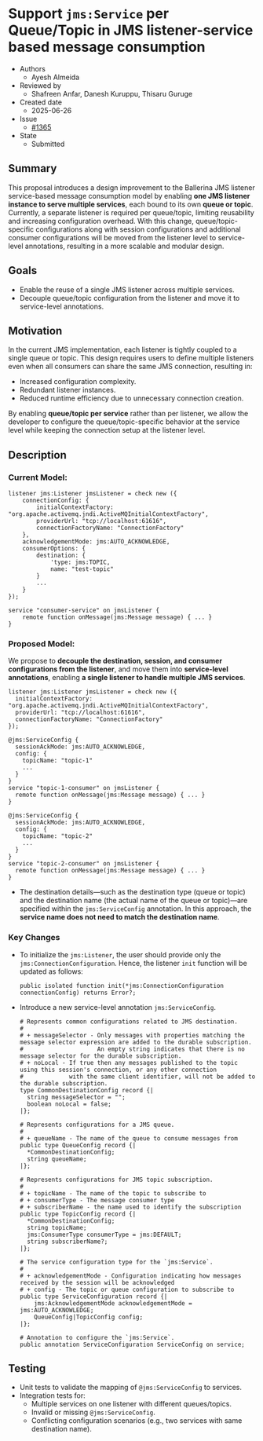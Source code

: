 # Support `jms:Service` per Queue/Topic in JMS listener-service based message consumption

- Authors
  - Ayesh Almeida
- Reviewed by
  - Shafreen Anfar, Danesh Kuruppu, Thisaru Guruge
- Created date
  - 2025-06-26
- Issue
  - [#1365](https://github.com/ballerina-platform/ballerina-spec/issues/1365)
- State
  - Submitted

## Summary

This proposal introduces a design improvement to the Ballerina JMS listener service-based message consumption model by enabling **one JMS listener instance to serve multiple services**, each bound to its own **queue or topic**. Currently, a separate listener is required per queue/topic, limiting reusability and increasing configuration overhead. With this change, queue/topic-specific configurations along with session configurations and additional consumer configurations will be moved from the listener level to service-level annotations, resulting in a more scalable and modular design.

## Goals

* Enable the reuse of a single JMS listener across multiple services.
* Decouple queue/topic configuration from the listener and move it to service-level annotations.

## Motivation

In the current JMS implementation, each listener is tightly coupled to a single queue or topic. This design requires users to define multiple listeners even when all consumers can share the same JMS connection, resulting in:

* Increased configuration complexity.
* Redundant listener instances.
* Reduced runtime efficiency due to unnecessary connection creation.

By enabling **queue/topic per service** rather than per listener, we allow the developer to configure the queue/topic-specific behavior at the service level while keeping the connection setup at the listener level.

## Description

### Current Model:

```ballerina
listener jms:Listener jmsListener = check new ({
    connectionConfig: {
        initialContextFactory: "org.apache.activemq.jndi.ActiveMQInitialContextFactory", 
        providerUrl: "tcp://localhost:61616",
        connectionFactoryName: "ConnectionFactory"
    },
    acknowledgementMode: jms:AUTO_ACKNOWLEDGE,
    consumerOptions: {
        destination: {
            'type: jms:TOPIC,
            name: "test-topic"
        }
        ...
    }
});

service "consumer-service" on jmsListener {
    remote function onMessage(jms:Message message) { ... }
}
```

### Proposed Model:

We propose to **decouple the destination, session, and consumer configurations from the listener**, and move them into **service-level annotations**, enabling **a single listener to handle multiple JMS services**.

```ballerina
listener jms:Listener jmsListener = check new ({
  initialContextFactory: "org.apache.activemq.jndi.ActiveMQInitialContextFactory",
  providerUrl: "tcp://localhost:61616",
  connectionFactoryName: "ConnectionFactory"
});

@jms:ServiceConfig {
  sessionAckMode: jms:AUTO_ACKNOWLEDGE,
  config: {
    topicName: "topic-1"
    ...
  }
}
service "topic-1-consumer" on jmsListener {
  remote function onMessage(jms:Message message) { ... }
}

@jms:ServiceConfig {
  sessionAckMode: jms:AUTO_ACKNOWLEDGE,
  config: {
    topicName: "topic-2"
    ...
  }
}
service "topic-2-consumer" on jmsListener {
  remote function onMessage(jms:Message message) { ... }
}
```

* The destination details—such as the destination type (queue or topic) and the destination name (the actual name of the queue or topic)—are specified within the `jms:ServiceConfig` annotation. In this approach, the **service name does not need to match the destination name**.

### Key Changes

* To initialize the `jms:Listener`, the user should provide only the `jms:ConnectionConfiguration`. Hence, the listener `init` function will be updated as follows:

  ```ballerina
  public isolated function init(*jms:ConnectionConfiguration connectionConfig) returns Error?;
  ```

* Introduce a new service-level annotation `jms:ServiceConfig`.


  ```ballerina
  # Represents common configurations related to JMS destination.
  #
  # + messageSelector - Only messages with properties matching the message selector expression are added to the durable subscription. 
  #                     An empty string indicates that there is no message selector for the durable subscription.
  # + noLocal - If true then any messages published to the topic using this session's connection, or any other connection 
  #             with the same client identifier, will not be added to the durable subscription.
  type CommonDestinationConfig record {|
    string messageSelector = "";
    boolean noLocal = false;
  |};

  # Represents configurations for a JMS queue.
  #
  # + queueName - The name of the queue to consume messages from
  public type QueueConfig record {|
    *CommonDestinationConfig;
    string queueName;
  |};

  # Represents configurations for JMS topic subscription.
  #
  # + topicName - The name of the topic to subscribe to
  # + consumerType - The message consumer type
  # + subscriberName - the name used to identify the subscription
  public type TopicConfig record {|
    *CommonDestinationConfig;
    string topicName;
    jms:ConsumerType consumerType = jms:DEFAULT;
    string subscriberName?;
  |};

  # The service configuration type for the `jms:Service`.
  #
  # + acknowledgementMode - Configuration indicating how messages received by the session will be acknowledged
  # + config - The topic or queue configuration to subscribe to
  public type ServiceConfiguration record {|
      jms:AcknowledgementMode acknowledgementMode = jms:AUTO_ACKNOWLEDGE;
      QueueConfig|TopicConfig config;
  |};

  # Annotation to configure the `jms:Service`.
  public annotation ServiceConfiguration ServiceConfig on service;
  ```

## Testing

* Unit tests to validate the mapping of `@jms:ServiceConfig` to services.
* Integration tests for:
  * Multiple services on one listener with different queues/topics.
  * Invalid or missing `@jms:ServiceConfig`.
  * Conflicting configuration scenarios (e.g., two services with same destination name).
